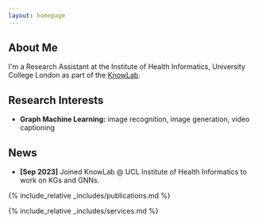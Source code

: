 ```yaml
---
layout: homepage
---
```


## About Me

I'm a Research Assistant at the Institute of Health Informatics, University College London as part of the [KnowLab](https://knowlab.github.io/). 

## Research Interests

- **Graph Machine Learning:** image recognition, image generation, video captioning


## News

- **[Sep 2023]** Joined KnowLab @ UCL Institute of Health Informatics to work on KGs and GNNs. 

{% include_relative _includes/publications.md %}

{% include_relative _includes/services.md %}
